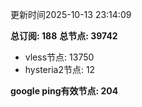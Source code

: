 更新时间2025-10-13 23:14:09

**总订阅: 188**
**总节点: 39742**
- vless节点: 13750
- hysteria2节点: 12

**google ping有效节点: 204**
